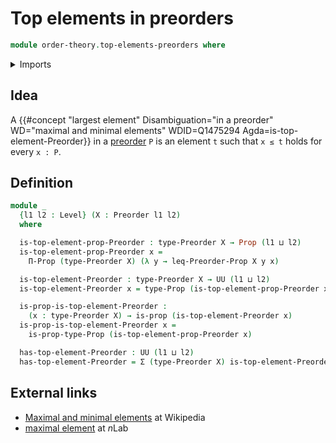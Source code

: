 # Top elements in preorders

```agda
module order-theory.top-elements-preorders where
```

<details><summary>Imports</summary>

```agda
open import foundation.dependent-pair-types
open import foundation.propositions
open import foundation.universe-levels

open import order-theory.preorders
```

</details>

## Idea

A
{{#concept "largest element" Disambiguation="in a preorder" WD="maximal and minimal elements" WDID=Q1475294 Agda=is-top-element-Preorder}}
in a [preorder](order-theory.preorders.md) `P` is an element `t` such that
`x ≤ t` holds for every `x : P`.

## Definition

```agda
module _
  {l1 l2 : Level} (X : Preorder l1 l2)
  where

  is-top-element-prop-Preorder : type-Preorder X → Prop (l1 ⊔ l2)
  is-top-element-prop-Preorder x =
    Π-Prop (type-Preorder X) (λ y → leq-Preorder-Prop X y x)

  is-top-element-Preorder : type-Preorder X → UU (l1 ⊔ l2)
  is-top-element-Preorder x = type-Prop (is-top-element-prop-Preorder x)

  is-prop-is-top-element-Preorder :
    (x : type-Preorder X) → is-prop (is-top-element-Preorder x)
  is-prop-is-top-element-Preorder x =
    is-prop-type-Prop (is-top-element-prop-Preorder x)

  has-top-element-Preorder : UU (l1 ⊔ l2)
  has-top-element-Preorder = Σ (type-Preorder X) is-top-element-Preorder
```

## External links

- [Maximal and minimal elements](https://en.wikipedia.org/wiki/Maximal_and_minimal_elements)
  at Wikipedia
- [maximal element](https://ncatlab.org/nlab/show/maximal+element) at $n$Lab
